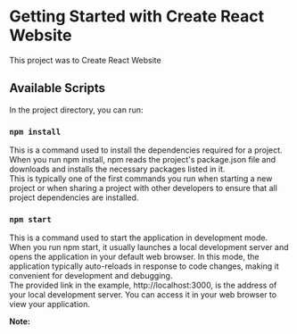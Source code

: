# Getting Started with Create React Website

This project was to Create React Website

## Available Scripts

In the project directory, you can run:

### `npm install`
This is a command used to install the dependencies required for a project.\
When you run npm install, npm reads the project's package.json file and downloads and installs the necessary packages listed in it.\
This is typically one of the first commands you run when starting a new project or when sharing a project with other developers to ensure that all project dependencies are installed.


### `npm start`

This is a command used to start the application in development mode.\
When you run npm start, it usually launches a local development server and opens the application in your default web browser. In this mode, the application typically auto-reloads in response to code changes, making it convenient for development and debugging.\
The provided link in the example, http://localhost:3000, is the address of your local development server. You can access it in your web browser to view your application.




**Note:**



